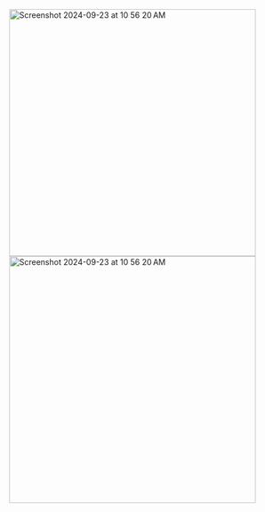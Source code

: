 <img width="443" alt="Screenshot 2024-09-23 at 10 56 20 AM" src="https://github.com/user-attachments/assets/d8d6e4be-c8d9-434b-bd41-eb52e74acb29">
<img width="443" alt="Screenshot 2024-09-23 at 10 56 20 AM" src="https://github.com/user-attachments/assets/f8569c3d-2367-4532-8595-d2acfdc0212e">

